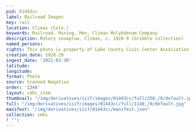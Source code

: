 ```yaml
---
pid: 01443cc
label: Railroad Images
key: rail
location: Climax (Colo.)
keywords: Railroad, Mining, Men, Climax Molybdenum Company
description: Rotary snowplow, Climax, c. 1928-9 (Gribble collection)
named_persons: 
rights: This photo is property of Lake County Civic Center Association.
creation_date: 1928-29
ingest_date: '2021-03-30'
latitude: 
longitude: 
format: Photo
source: Scanned Negative
order: '1344'
layout: cmhc_item
thumbnail: "/img/derivatives/iiif/images/01443cc/full/250,/0/default.jpg"
full: "/img/derivatives/iiif/images/01443cc/full/1140,/0/default.jpg"
manifest: "/img/derivatives/iiif/01443cc/manifest.json"
collection: cmhc
! '': 
---
```

